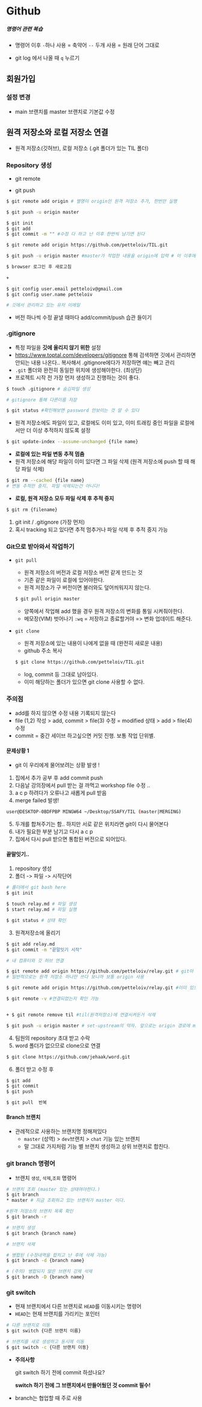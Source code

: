 # Github

##### 명령어 관련 복습 

- 명령어 이후 `-`하나 사용 = 축약어 `--` 두개 사용 = 원래 단어 그대로

- git log 에서 나올 때 `q` 누르기

## 회원가입

### 설정 변경

- main 브랜치를 master 브랜치로 기본값 수정

## 원격 저장소와 로컬 저장소 연결

- 원격 저장소(깃허브), 로컬 저장소 (.git 폴더가 있는 TIL 폴더)

### Repository 생성

- git remote

- git push

```bash
$ git remote add origin # 별명이 origin인 원격 저장소 추가, 한번만 실행 

$ git push -u origin master
```

```bash
$ git init
$ git add
$ git commit -m "" #수정 다 하고 난 이후 한번씩 남기면 된다

$ git remote add origin https://github.com/petteloiv/TIL.git

$ git push -u origin master #master가 작업한 내용을 origin에 입력 # 이 이후에는 git push로만 작성도 가능 $ git push origin master 

$ browser 로그인 후 새로고침
 
+

$ git config user.email petteloiv@gmail.com 
$ git config user.name petteloiv

# 깃에서 관리하고 있는 유저 이메일

```

- 버전 하나씩 수정 끝낼 때마다 add/commit/push 습관 들이기

### .gitignore

- 특정 파일을 **깃에 올리지 않기 위한** 설정 
- https://www.toptal.com/developers/gitignore 통해 검색하면 깃에서 관리하면 안되는 내용 나온다.. 복사해서 .gitignore에다가 저장하면 얘는 빼고 관리
- `.git` 폴더와 완전히 동일한 위치에 생성해야한다. (최상단)
- 프로젝트 시작 전 가장 먼저 생성하고 진행하는 것이 좋다. 

```bash
$ touch .gitignore # 숨김파일 생성

# gitignore 통해 다른이름 저장

$ git status #확인해보면 password 안보이는 것 알 수 있다
```

- 원격 저장소에도 파일이 있고, 로컬에도 이미 있고, 이미 트래킹 중인 파일을 로컬에서만 더 이상 추적하지 않도록 설정

``` bash
$ git update-index --assume-unchanged {file name}
```



- **로컬에 있는 파일 변동 추적 멈춤**
- 원격 저장소에 해당 파일이 이미 있다면 그 파일 삭제 (원격 저장소에 push 할 때 해당 파일 삭제)

```bash
$ git rm --cached {file name}
# 변동 추적만 중지. 파일 삭제되는건 아니다! 
```



- **로컬, 원격 저장소 모두 파일 삭제 후 추적 중지** 

```bash
$ git rm {filename}
```



1. git init / .gitignore (가장 먼저)
2. 혹시 tracking 되고 있다면 추적 멈추거나 파일 삭제 후 추적 중지 가능



### Git으로 받아와서 작업하기

- `git pull `
  
  -  원격 저장소의 버전과 로컬 저장소 버전 같게 만드는 것
  -  기존 같은 파일이 로컬에 있어야한다.
  -  원격 저장소가 구 버전이면 불러와도 덮어씌워지지 않는다.
  
  ```bash
  $ git pull origin master
  ```
  
  - 양쪽에서 작업해 add 했을 경우 원격 저장소의 변화를 통일 시켜줘야한다.
  - 메모장(VIM) 벗어나기 `:wq` = 저장하고 종료할거야 => 변화 업데이트 해준다.
  
- `git clone`

  - 원격 저장소에 있는 내용이 나에게 없을 때 (완전히 새로운 내용)
  - github 주소 복사

  ```bash
  $ git clone https://github.com/petteloiv/TIL.git
  ```

  - log, commit 등 그대로 남아있다.
  - 이미 해당하는 폴더가 있으면 git clone 사용할 수 없다.



### 주의점

- add를 하지 않으면 수정 내용 기록되지 않는다
- file (1,2) 작성 > add, commit > file(3) 수정 = modified 상태 > add > file(4) 수정 
- commit = 중간 세이브 하고싶으면 커밋 진행. 보통 작업 단위별.



#### 문제상황 1

- git 이 우리에게 물어보려는 상황 발생 ! 

1. 집에서 추가 공부 후 add commit push
2. 다음날 강의장에서 pull 받는 걸 까먹고 workshop file 수정 ..  
3. a c p 하려다가 오류나고 새롭게 pull 받음
4. merge failed 발생! 

```bash
user@DESKTOP-0BDFPBP MINGW64 ~/Desktop/SSAFY/TIL (master|MERGING)
```



5. 두개를 합쳐주기는 함.. 하지만 서로 같은 위치라면 git이 다시 물어본다
6. 내가 필요한 부분 남기고 다시 a c p
7. 집에서 다시 pull 받으면 통합된 버전으로 되어있다.  



#### 끝말잇기.. 

1. repository 생성
2. 폴더 -> 파일 -> 시작단어

```bash
# 폴더에서 git bash here
$ git init

$ touch relay.md # 파일 생성
$ start relay.md # 파일 실행

$ git status # 상태 확인
```

3. 원격저장소에 올리기

```bash
$ git add relay.md
$ git commit -m "끝말잇기 시작"

```

```bash
# 내 컴퓨터와 깃 허브 연결

$ git remote add origin https://github.com/petteloiv/relay.git # git아 원격저장소 추가할건데 이름 origin이고 위치는 여기(깃주소)야~ 
# 일반적으로는 원격 저장소 하나만 쓰다 보니까 보통 origin 사용

$ git remote add origin https://github.com/petteloiv/relay.git #이미 있으니까 추가! 

$ git remote -v #연결되었는지 확인 가능 


+ $ git remote remove til #til(원격저장소)에 연결시켜둔거 삭제 
```

```bash
$ git push -u origin master # set-upstream의 약자. 앞으로는 origin 경로에 master 작업내역 push 할거야
```

4. 팀원의 repository 초대 받고 수락 
5.  word 폴더가 없으므로  clone으로 연결

```bash
$ git clone https://github.com/jehaak/word.git
```

6. 폴더 받고 수정 후 

```bash
$ git add
$ git commit
$ git push

$ git pull  반복 
```



#### Branch 브랜치

- 관례적으로 사용하는 브랜치명 정해져있다
  - `master` (성역)  >  `dev`브랜치 > `chat` 기능 있는 브랜치
  - 말 그대로 가지처럼 기능 별 브랜치 생성하고 상위 브랜치로 합친다.



### git branch 명령어

- 브랜치 `생성`, `삭제`,`조회` 명령어

```bash
# 브랜치 조회 (master 있는 상태여야한다.)
$ git branch
* master # 지금 조회하고 있는 브랜치가 master 이다. 
```

```bash
#원격 저장소의 브랜치 목록 확인
$ git branch -r 
```

```bash
# 브랜치 생성
$ git branch {branch name}

# 브랜치 삭제

# 병합된 (수정내역을 합치고 난 후에 삭제 가능)
$ git branch -d {branch name} 

# (주의) 병합되지 않은 브랜치 강제 삭제
$ git branch -D {branch name} 
```



### git switch

- 현재 브랜치에서 다른 브랜치로 `HEAD`를 이동시키는 명령어
- `HEAD`는 현재 브랜치를 가리키는 포인터

```bash
# 다른 브랜치로 이동
$ git switch {다른 브랜치 이름}

# 브랜치를 새로 생성하고 동시에 이동 
$ git switch -c {다른 브랜치 이동}
```



- **주의사항**

  git switch 하기 전에 commit 하셨나요? 

  **switch 하기 전에 그 브랜치에서 만들어뒀던 것 commit 필수!** 

- branch는 협업할 때 주로 사용 



 
